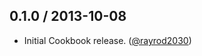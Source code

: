 ## 0.1.0 / 2013-10-08

* Initial Cookbook release. ([@rayrod2030][])

[@rayrod2030]: https://github.com/rayrod2030
